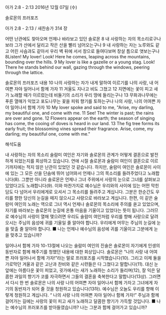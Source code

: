 아가 2:8 - 2:13 
2016년 12월 07일 (수)

솔로몬의 프러포즈



아가 2:8 - 2:13 / 새찬송가 314 장


어떤 난관에도 찾아오며 언제나 바라보고 있던 솔로몬
8 내 사랑하는 자의 목소리로구나 보라 그가 산에서 달리고 작은 산을 빨리 넘어오는구나 9 내 사랑하는 자는 노루와도 같고 어린 사슴과도 같아서 우리 벽 뒤에 서서 창으로 들여다보며 창살 틈으로 엿보는구나
8Listen! My lover! Look! Here he comes, leaping across the mountains, bounding over the hills. 9 My lover is like a gazelle or a young stag. Look! There he stands behind our wall, gazing through the windows, peering through the lattice. 


솔로몬의 프러포즈 내용
10 나의 사랑하는 자가 내게 말하여 이르기를 나의 사랑, 내 어여쁜 자야 일어나서 함께 가자 11 겨울도 지나고 비도 그쳤고 12 지면에는 꽃이 피고 새가 노래할 때가 이르렀는데 비둘기의 소리가 우리 땅에 들리는구나 13 무화과나무에는 푸른 열매가 익었고 포도나무는 꽃을 피워 향기를 토하는구나 나의 사랑, 나의 어여쁜 자야 일어나서 함께 가자
10 My lover spoke and said to me, "Arise, my darling, my beautiful one, and come with me. 11 See! The winter is past; the rains are over and gone. 12 Flowers appear on the earth; the season of singing has come, the cooing of doves is heard in our land. 13 The fig tree forms its early fruit; the blossoming vines spread their fragrance. Arise, come, my darling; my beautiful one, come with me."

해석도움





내 사랑하는 자의 목소리 
술람미 여인은 자기와 솔로몬의 관계가 어떻게 결혼으로 발전하게 되었는지를 회상하고 있습니다. 연애 시절 솔로몬과 술람미 여인이 결혼으로 이르기까지에는 적지 않은 난관이 있었던 것 같습니다. 하지만, 술람미 여인은 솔로몬이 사이에 있는 그 모든 산을 단숨에 뛰어 넘어와서 언제나 그의 목소리를 들려주었다고 노래합니다(8). 그뿐만 아니라 솔로몬은 언제나 그녀 주위에서 사랑의 눈으로 그녀를 살펴보고 있었다고도 노래합니다(9). 이와 마찬가지로 예수님은 우리와의 사이에 있는 어떤 막힌 담도 다 넘어서 우리에게로 오셔서 그 목소리를 들려주고 계십니다. 그분은 한순간도 우리를 향한 당신의 눈길을 떼지 않으시고 사랑으로 바라보고 계십니다. 한편, 이 같은 술람미 여인의 노래는 역으로 그녀 역시 언제나 솔로몬의 목소리에 주의를 쏟고 있었으며, 자기를 바라보는 솔로몬의 눈길에 온통 마음을 기울이고 있었다는 뜻이 됩니다. 그러므로 예수님의 사랑이 열매 맺으려면 우리도 술람미 여인처럼 우리를 향해 사랑으로 달려오시는 주님의 음성에 귀를 기울일 줄 알아야 합니다. 우리에게 머무는 주님의 눈길에 눈을 맞출 줄 알아야 합니다.
■ 나는 언제나 예수님의 음성에 귀를 기울이고 그분에게 눈을 맞추고 있습니까?

일어나서 함께 가자 
10-13절에 나오는 술람미 여인의 진술은 솔로몬이 자기에게 인생의 동반자로 함께 해주기를 청했던 내용에 대한 회상입니다. 솔로몬은 “나의 사랑 내 어여쁜 자야 일어나서 함께 가자!”라는 말로 프러포즈를 시작했습니다(10). 그리고 이제 둘을 가로막던 겨울과 같은 고난과 찬비와 같은 시련들은 다 그쳤다고 말합니다(11). 대신 눈앞에는 아름다운 꽃이 피었고, 귓가에서는 새가 노래하는 소리가 들리며(12), 잘 익은 달콤한 과일의 향기가 코를 자극하면서 그들의 결혼을 축복한다고 말합니다(13상). 그러면서 다시 한 번 솔로몬은 나의 사랑 나의 어여쁜 자야 일어나서 함께 가자고 그녀에게 자기의 동반자가 되어 줄 것을 청원하고 있습니다(13하). 예수님은 오늘도 우리를 향해 이렇게 청원하고 계십니다. “ 나의 사랑 나의 어여쁜 자야 일어나 함께 가자!” 주님과 함께 걸어가는 길에는 사랑의 꽃이 피고 새가 노래하고 달콤한 향기가 가득할 것입니다.
■ 나는 예수님의 프러포즈를 받아들였습니까? 나는 그분과 함께 걸어가고 있습니까?